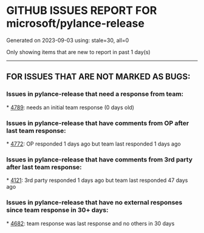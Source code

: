 
# GITHUB ISSUES REPORT FOR microsoft/pylance-release


Generated on 2023-09-03 using: stale=30, all=0


Only showing items that are new to report in past 1 day(s)


---

## FOR ISSUES THAT ARE NOT MARKED AS BUGS:


### Issues in pylance-release that need a response from team:


\* [4789](https://github.com/microsoft/pylance-release/issues/4789 "Always include file's dir in pylance search path."): needs an initial team response (0 days old)

### Issues in pylance-release that have comments from OP after last team response:


\* [4772](https://github.com/microsoft/pylance-release/issues/4772 "Type is not inferred properly in PyQt5 (Type is Unknown)"): OP responded 1 days ago but team last responded 1 days ago

### Issues in pylance-release that have comments from 3rd party after last team response:


\* [4121](https://github.com/microsoft/pylance-release/issues/4121 "Pylance runs out of memory while scanning files in workspace"): 3rd party responded 1 days ago but team last responded 47 days ago

### Issues in pylance-release that have no external responses since team response in 30+ days:


\* [4682](https://github.com/microsoft/pylance-release/issues/4682 "Auto-import is limited by packageIndexDepth"): team response was last response and no others in 30 days
